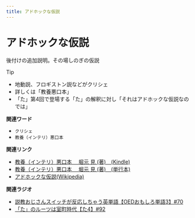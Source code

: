```yaml
---
title: アドホックな仮説
---
```


# アドホックな仮説


後付けの追加説明。その場しのぎの仮説



Tip


* 地動説、フロギストン説などがクリシェ
* 詳しくは「教養悪口本」
* 「た」第4回で登場する「た」の解釈に対し「それはアドホックな仮説なのでは」


**関連ワード**

-   `クリシェ`
-   `教養（インテリ）悪口本`

**関連リンク**

-   [教養（インテリ）悪口本 　堀元 見
    (著)　(Kindle)](https://amzn.to/32DleO2)
-   [教養（インテリ）悪口本 　堀元 見
    (著)　(単行本)](https://amzn.to/3Jj42hL)
-   [アドホックな仮説(Wikipedia)](https://ja.wikipedia.org/wiki/アドホックな仮説)

**関連ラジオ**

-   [説教おじさんスイッチが反応しちゃう英単語【OEDおもしろ単語3】#70](https://www.youtube.com/watch?v=-d742iuB7L0)
-   [「た」のルーツは室町時代【た4】#92](https://www.youtube.com/watch?v=)

[^1]:
